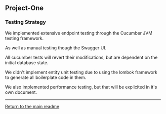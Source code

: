 ## Project-One

### Testing Strategy
We implemented extensive endpoint testing through the Cucumber JVM testing framework.

As well as manual testing though the Swagger UI.

All cucumber tests will revert their modifications, but are dependent on the initial database state.

We didn't implement entity unit testing due to using the lombok framework to generate all boilerplate code in them.

We also implemented performance testing, but that will be explicited in it's own document.

---
[Return to the main readme](https://github.com/capito27/Teaching-HEIGVD-AMT-2019-Project-Two/blob/master/README.md)
